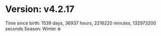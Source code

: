 # Version: v4.2.17
Time since birth: 1539 days, 36937 hours, 2216220 minutes, 132973200 seconds
Season: Winter ❄️
